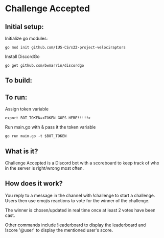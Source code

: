 # Challenge Accepted

## Initial setup:

Initialize go modules:

    go mod init github.com/IUS-CS/s22-project-velociraptors

Install DiscordGo

    go get github.com/bwmarrin/discordgo


## To build:

    
## To run:

Assign token variable

    export BOT_TOKEN=<TOKEN GOES HERE!!!!!>

Run main.go with & pass it the token variable

    go run main.go -t $BOT_TOKEN

## What is it?
Challenge Accepted is a Discord bot with a scoreboard to keep track of who in the server is right/wrong most often.

## How does it work? 
You reply to a message in the channel with !challenge to start a challenge. Users then use emojis reactions to vote for the winner of the challenge.

The winner is chosen/updated in real time once at least 2 votes have been cast.

Other commands include !leaderboard to display the leaderboard and !score '@user' to display the mentioned user's score.